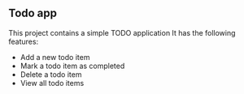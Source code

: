 ## Todo app

This project contains a simple TODO application
It has the following features:

- Add a new todo item
- Mark a todo item as completed
- Delete a todo item
- View all todo items